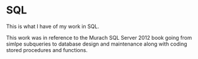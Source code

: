 # SQL
This is what I have of my work in SQL.

This work was in reference to the Murach SQL Server 2012 book going from simlpe subqueries to database design and maintenance along with coding stored procedures and functions.
